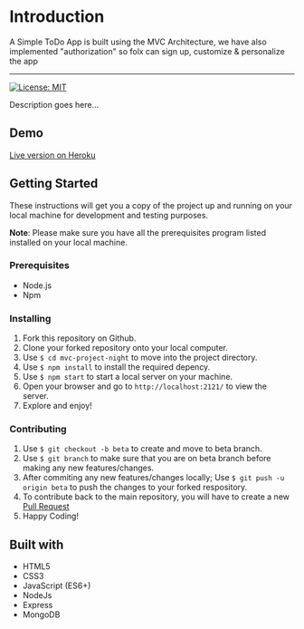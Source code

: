 # Introduction

A Simple ToDo App is built using the MVC Architecture, we have also implemented "authorization" so folx can sign up, customize & personalize the app 

---

[![License: MIT](https://img.shields.io/badge/License-MIT-important.svg)](https://opensource.org/licenses/MIT)

Description goes here...

## Demo

[Live version on Heroku]()



## Getting Started

These instructions will get you a copy of the project up and running on your local machine for development and testing purposes.

**Note**: Please make sure you have all the prerequisites program listed installed on your local machine.

### Prerequisites

- Node.js
- Npm

### Installing

1. Fork this repository on Github.
1. Clone your forked repository onto your local computer.
1. Use `$ cd mvc-project-night` to move into the project directory.
1. Use `$ npm install` to install the required depency.
1. Use `$ npm start` to start a local server on your machine.
1. Open your browser and go to `http://localhost:2121/` to view the server.
1. Explore and enjoy!

### Contributing

1. Use `$ git checkout -b beta` to create and move to beta branch.
1. Use `$ git branch` to make sure that you are on beta branch before making any new features/changes.
1. After commiting any new features/changes locally; Use `$ git push -u origin beta` to push the changes to your forked respository.
1. To contribute back to the main repository, you will have to create a new [Pull Request](https://docs.github.com/en/pull-requests/collaborating-with-pull-requests/proposing-changes-to-your-work-with-pull-requests/creating-a-pull-request)
1. Happy Coding!

## Built with

- HTML5
- CSS3
- JavaScript (ES6+)
- NodeJs
- Express
- MongoDB



